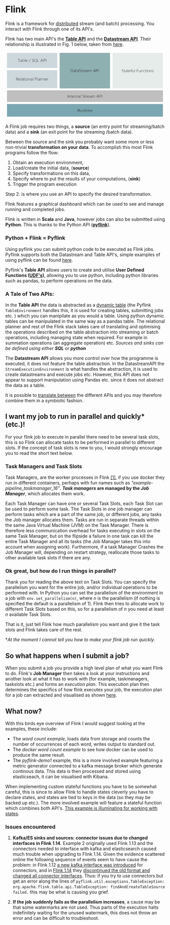 # Flink #

Flink is a framework for [distributed](https://nightlies.apache.org/flink/flink-docs-release-1.14/docs/deployment/overview/) stream (and batch) processing. You interact with Flink through one of its API's.

Flink has two main API's the [**Table API**](https://nightlies.apache.org/flink/flink-docs-release-1.14/docs/dev/python/table/intro_to_table_api/) and the [**Datastream API**](https://nightlies.apache.org/flink/flink-docs-release-1.14/docs/dev/python/datastream/intro_to_datastream_api/). Their relationship is illustrated in Fig. 1 below, taken from [here](https://www.youtube.com/watch?v=vLLn5PxF2Lw).

![alt text](images/Flink%20Architechture.PNG)

A Flink job requires two things, a **source** (an entry point for streaming/batch data) and a **sink** (an exit point for the streaming /batch data).

Between the source and the sink you probably want some more or less non-trivial **transformation on your data**.
To accomplish this most Flink programs follow the flow:
1. Obtain an execution environment,
2. Load/create the initial data, (**source**)
3. Specify transformations on this data, 
4. Specify where to put the results of your computations, (**sink**)
5. Trigger the program execution

Step 2. is where you use an API to specify the desired transformation. 

Flink features a graphical dashboard which can be used to see and manage running and completed jobs.

Flink is written in **Scala** and **Java**, however jobs can also be submitted using **Python**. This is thanks to the Python API ([**pyflink**](https://nightlies.apache.org/flink/flink-docs-release-1.14/docs/dev/python/overview/)).
### Python + Flink = Pyflink ##
Using pyflink you can submit python code to be executed as Flink jobs. Pyflink supports both the Datastream and Table API's, simple examples of using pyflink can be found [here](https://github.com/apache/flink/tree/release-1.14/flink-python/pyflink/examples).

Pyflink's **Table API**  allows users to create and utilise **User Defined Functions ([UDF's](https://nightlies.apache.org/flink/flink-docs-release-1.14/docs/dev/python/table/udfs/overview/))**, allowing you to use python, including python libraries such as pandas, to perform operations on the data.

### A Tale of Two APIs: ###
In the **Table API** the data is abstracted as a [dynamic table](https://nightlies.apache.org/flink/flink-docs-release-stable/docs/dev/table/concepts/dynamic_tables/#dynamic-tables-amp-continuous-queries) (the Pyflink `TableEnvironment` handles this, it is used for creating tables, submitting jobs etc. ) which you can manipilate as you would a table. Using python dynamic tables can be manipulated in the same way as a pandas table. The relational planner and rest of the Flink stack takes care of translating and optimising the operations described on the table abstraction into streaming or batch operations, including managing state when required. For example in summation operations (an aggregate operation) etc. *Sources and sinks can be defined using either **SQL** or **python***

The **Datastream API** allows you more control over how the programme is executed, it does not feature the table abstraction. In the DatastreamAPI the ``StreamExecutionEnvironment`` is what handles the abstraction, it is used to create datastreams and execute jobs etc. However, this API does not appear to support manipulation using Pandas etc. since it does not abstract the data as a table. 

It is possible to [translate between](https://nightlies.apache.org/flink/flink-docs-release-1.14/docs/dev/python/datastream/intro_to_datastream_api/#conversion-between-datastream-and-table) the different APIs and you may therefore combine them in a symbiotic fashion.

## I want my job to run in parallel and quickly* (etc.)!
For your flink job to execute in parallel there need to be several task slots, this is so Flink can allocate tasks to be performed in parallel to different slots. If the concept of task slots is new to you, I would strongly encourage you to read the short text below.

### Task Managers and Task Slots         
Task Managers, are the worker processes in Flink [[1]](https://learning.oreilly.com/library/view/stream-processing-with/9781491974285/ch03.html#chap-3-setup-components), if you use docker they run in different containers, perhaps with fun names such as *"example-pipeline_taskmanager_16"*. ***Task managers* are managed by the *Job Manager***, which allocates them work. 

Each Task Manager can have one or several Task Slots, each Task Slot can be used to perform some task. The Task Slots in one job manager can perform tasks which are a part of the same job, or different jobs, any tasks the Job manager allocates them. Tasks are run in separate threads within the same Java Virtual Machine (JVM) on the Task Manager. There is therefore less communication overhead for tasks executing in slots on the same Task Manager, but on the flipside a failure in one task can kill the entire Task Manager and all its tasks (the Job Manager takes this into account when assigning work). Furthermore, if a task Manager Crashes the Job Manager will, depending on restart strategy, reallocate those tasks to other available task slots if there are any.

### Ok great, but how do I run things in parallel?
Thank you for reading the above text on Task Slots. You can specify the parallelism you want for the entire job, and/or individual operations to be performed with. In Python you can set the parallelism of the environment in a job with ``env.set_parallelism(n)``, where *n* is the parallelism (if nothing is specified the default is a parallelism of 1). Flink then tries to allocate work to different Task Slots based on this, so for a parallelism of *n* you need at least *n* available Task Slots. 

That is it, just tell Flink how much parallelism you want and give it the task slots and Flink takes care of the rest.

**At the moment I cannot tell you how to make your flink job run quickly.*

## So what happens when I submit a job?
When you submit a job you provide a high level plan of what you want Flink to do. Flink's **Job Manager** then takes a look at your instructions and another look at what it has to work with (for example, taskmanagers, taskslots etc.) and forms an *execution plan*. This execution plan then determines the specifics of how flink executes your job, the execution plan for a job can extracted and visualised as shown [here](https://nightlies.apache.org/flink/flink-docs-release-1.13/docs/dev/execution/execution_plans/).


## What now?
With this birds eye overview of Flink I would suggest looking at the examples, these include:
* The *word count example*, loads data from storage and counts the number of occurrences of each word, writes output to standard out.
* The *docker word count example* to see how docker can be used to produce the same result.
* The *pyflink-demo1* example, this is a more involved example featuring a metric generator connected to a kafka message broker which generate continous data. This data is then processed and stored using elasticseach, it can be visualised with Kibana.

When implementing custom stateful functions you have to be somewhat careful, this is since to allow Flink to handle states cleverly you have to declare states, and states are tied to keys in the data (so they may be backed up etc.). The more involved example will feature a stateful function which combines both API's.
[This example is illuminating for working with states](https://nightlies.apache.org/flink/flink-docs-stable/docs/dev/datastream/fault-tolerance/state/).

### Issues encountered
1. **Kafka/ES sinks and sources: connector issues due to changed interfaces in Flink 1.14**. Example 2 originally used Flink 1.13 and the connectors needed to interface with kafka and elasticsearch caused much trouble when upgrading to Flink 1.14. Given the evidence scattered online the following sequence of events seem to have cause the problem: in Flink 1.12 [a new kafka interface was introduced](https://nightlies.apache.org/flink/flink-docs-release-1.12/release-notes/flink-1.12.html) for connectors, and in [Flink 1.14](https://nightlies.apache.org/flink/flink-docs-release-1.14/release-notes/flink-1.14/) they [discontinued the old format and changed all connector interfaces](https://issues.apache.org/jira/browse/FLINK-23513). Thus: if you try to use connectors but get an error along the lines of `pyflink.util.exceptions.TableException: org.apache.flink.table.api.TableException: findAndCreateTableSource failed.` this may be what is causing you grief.

2. **If the job suddenly fails as the parallelism increases**, a cause may be that some watermarks are not used. Thus parts of the execution halts indefinitely waiting for the unused watermark, this does not throw an error and can be difficult to troubleshoot.
